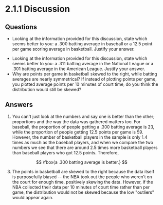 # 2.1.1 Discussion



## Questions

* Looking at the information provided for this discussion, state which seems better to you: a .300 batting average in baseball or a 12.5 point per game scoring average in basketball. Justify your answer.

- Looking at the information provided for this discussion, state which seems better to you: a .311 batting average in the National League or a .301 batting average in the American League. Justify your answer.
- Why are points per game in basketball skewed to the right, while batting averages are nearly symmetrical? If instead of plotting points per game, you plotted average points per 10 minutes of court time, do you think the distribution would still be skewed?

## Answers

1. You can't just look at the numbers and say one is better than the other; proportions and the way the data was gathered matters too. For baseball, the proportion of people getting a .300 batting average is $23$, while the proportion of people getting $12.5$ points per game is $59$. However, the number of basketball players in the sample is only $1.4$ times as much as the baseball players, and when we compare the two numbers we see that there are around $2.5$ times more basketball players than baseball players who got $12.5$ points. Therefore, 

$$
\fbox{a .300 batting average is better.}
$$

3. The points in basketball are skewed to the right because  the data itself is purposefully biased -- the NBA took out the people who weren't on the court for enough time, positively skewing the data. However, if the NBA collected their data per $10$ minutes of court time rather than per game, the distribution would not be skewed because the low "outliers" would appear again. 